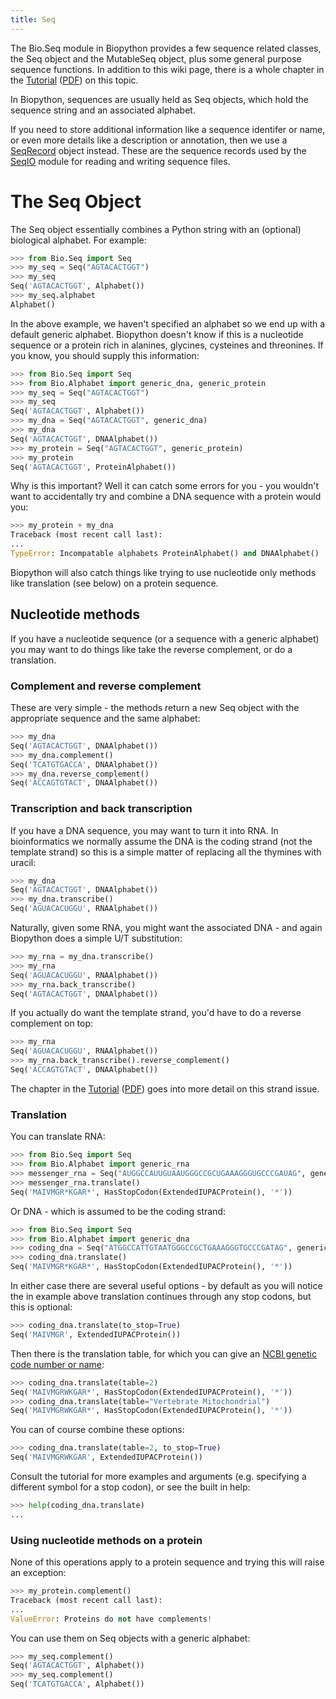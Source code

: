 ```yaml
---
title: Seq
---
```


The Bio.Seq module in Biopython provides a few sequence related classes,
the Seq object and the MutableSeq object, plus some general purpose
sequence functions. In addition to this wiki page, there is a whole
chapter in the
[Tutorial](http://biopython.org/DIST/docs/tutorial/Tutorial.html)
([PDF](http://biopython.org/DIST/docs/tutorial/Tutorial.pdf)) on this
topic.

In Biopython, sequences are usually held as Seq objects, which hold the
sequence string and an associated alphabet.

If you need to store additional information like a sequence identifer or
name, or even more details like a description or annotation, then we use
a [SeqRecord](SeqRecord "wikilink") object instead. These are the
sequence records used by the [SeqIO](SeqIO "wikilink") module for
reading and writing sequence files.

The Seq Object
==============

The Seq object essentially combines a Python string with an (optional)
biological alphabet. For example:

``` Python
>>> from Bio.Seq import Seq
>>> my_seq = Seq("AGTACACTGGT")
>>> my_seq
Seq('AGTACACTGGT', Alphabet())
>>> my_seq.alphabet
Alphabet()
```

In the above example, we haven't specified an alphabet so we end up with
a default generic alphabet. Biopython doesn't know if this is a
nucleotide sequence or a protein rich in alanines, glycines, cysteines
and threonines. If you know, you should supply this information:

``` Python
>>> from Bio.Seq import Seq
>>> from Bio.Alphabet import generic_dna, generic_protein
>>> my_seq = Seq("AGTACACTGGT")
>>> my_seq
Seq('AGTACACTGGT', Alphabet())
>>> my_dna = Seq("AGTACACTGGT", generic_dna)
>>> my_dna
Seq('AGTACACTGGT', DNAAlphabet())
>>> my_protein = Seq("AGTACACTGGT", generic_protein)
>>> my_protein
Seq('AGTACACTGGT', ProteinAlphabet())
```

Why is this important? Well it can catch some errors for you - you
wouldn't want to accidentally try and combine a DNA sequence with a
protein would you:

``` Python
>>> my_protein + my_dna
Traceback (most recent call last):
...
TypeError: Incompatable alphabets ProteinAlphabet() and DNAAlphabet()
```

Biopython will also catch things like trying to use nucleotide only
methods like translation (see below) on a protein sequence.

Nucleotide methods
------------------

If you have a nucleotide sequence (or a sequence with a generic
alphabet) you may want to do things like take the reverse complement, or
do a translation.

### Complement and reverse complement

These are very simple - the methods return a new Seq object with the
appropriate sequence and the same alphabet:

``` Python
>>> my_dna
Seq('AGTACACTGGT', DNAAlphabet())
>>> my_dna.complement()
Seq('TCATGTGACCA', DNAAlphabet())
>>> my_dna.reverse_complement()
Seq('ACCAGTGTACT', DNAAlphabet())
```

### Transcription and back transcription

If you have a DNA sequence, you may want to turn it into RNA. In
bioinformatics we normally assume the DNA is the coding strand (not the
template strand) so this is a simple matter of replacing all the
thymines with uracil:

``` Python
>>> my_dna
Seq('AGTACACTGGT', DNAAlphabet())
>>> my_dna.transcribe()
Seq('AGUACACUGGU', RNAAlphabet())
```

Naturally, given some RNA, you might want the associated DNA - and again
Biopython does a simple U/T substitution:

``` Python
>>> my_rna = my_dna.transcribe()
>>> my_rna
Seq('AGUACACUGGU', RNAAlphabet())
>>> my_rna.back_transcribe()
Seq('AGTACACTGGT', DNAAlphabet())
```

If you actually do want the template strand, you'd have to do a reverse
complement on top:

``` Python
>>> my_rna
Seq('AGUACACUGGU', RNAAlphabet())
>>> my_rna.back_transcribe().reverse_complement()
Seq('ACCAGTGTACT', DNAAlphabet())
```

The chapter in the
[Tutorial](http://biopython.org/DIST/docs/tutorial/Tutorial.html)
([PDF](http://biopython.org/DIST/docs/tutorial/Tutorial.pdf)) goes into
more detail on this strand issue.

### Translation

You can translate RNA:

``` Python
>>> from Bio.Seq import Seq
>>> from Bio.Alphabet import generic_rna
>>> messenger_rna = Seq("AUGGCCAUUGUAAUGGGCCGCUGAAAGGGUGCCCGAUAG", generic_rna)
>>> messenger_rna.translate()
Seq('MAIVMGR*KGAR*', HasStopCodon(ExtendedIUPACProtein(), '*'))
```

Or DNA - which is assumed to be the coding strand:

``` Python
>>> from Bio.Seq import Seq
>>> from Bio.Alphabet import generic_dna
>>> coding_dna = Seq("ATGGCCATTGTAATGGGCCGCTGAAAGGGTGCCCGATAG", generic_dna)
>>> coding_dna.translate()
Seq('MAIVMGR*KGAR*', HasStopCodon(ExtendedIUPACProtein(), '*'))
```

In either case there are several useful options - by default as you will
notice the in example above translation continues through any stop
codons, but this is optional:

``` Python
>>> coding_dna.translate(to_stop=True)
Seq('MAIVMGR', ExtendedIUPACProtein())
```

Then there is the translation table, for which you can give an [NCBI
genetic code number or
name](http://www.ncbi.nlm.nih.gov/Taxonomy/Utils/wprintgc.cgi):

``` Python
>>> coding_dna.translate(table=2)
Seq('MAIVMGRWKGAR*', HasStopCodon(ExtendedIUPACProtein(), '*'))
>>> coding_dna.translate(table="Vertebrate Mitochondrial")
Seq('MAIVMGRWKGAR*', HasStopCodon(ExtendedIUPACProtein(), '*'))
```

You can of course combine these options:

``` Python
>>> coding_dna.translate(table=2, to_stop=True)
Seq('MAIVMGRWKGAR', ExtendedIUPACProtein())
```

Consult the tutorial for more examples and arguments (e.g. specifying a
different symbol for a stop codon), or see the built in help:

``` Python
>>> help(coding_dna.translate)
...
```

### Using nucleotide methods on a protein

None of this operations apply to a protein sequence and trying this will
raise an exception:

``` Python
>>> my_protein.complement()
Traceback (most recent call last):
...
ValueError: Proteins do not have complements!
```

You can use them on Seq objects with a generic alphabet:

``` Python
>>> my_seq.complement()
Seq('AGTACACTGGT', Alphabet())
>>> my_seq.complement()
Seq('TCATGTGACCA', Alphabet())
```
